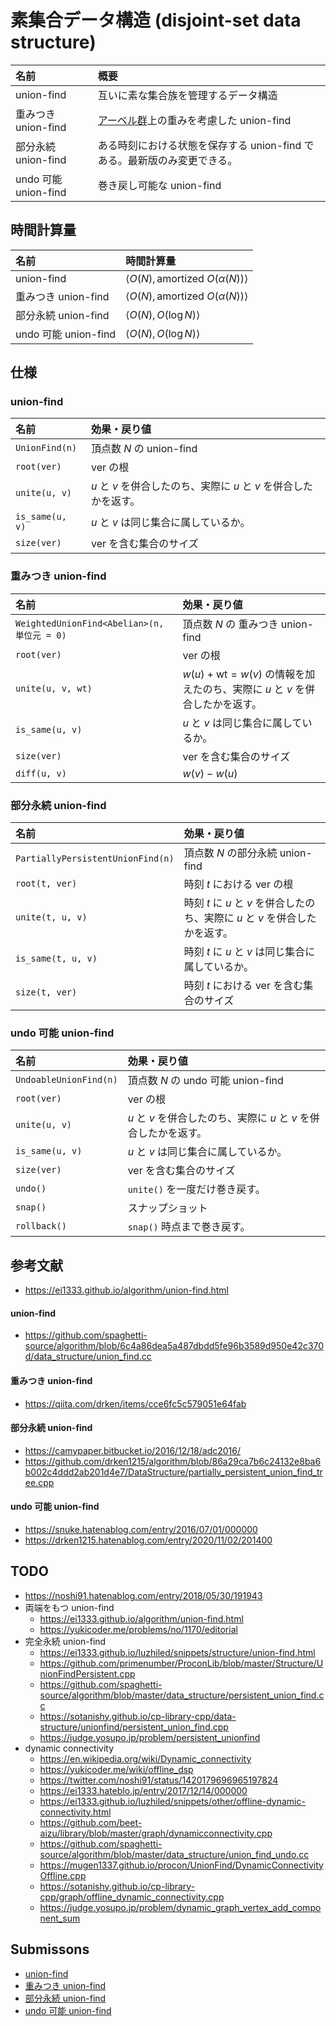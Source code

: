 # 素集合データ構造 (disjoint-set data structure)

|名前|概要|
|:--|:--|
|union-find|互いに素な集合族を管理するデータ構造|
|重みつき union-find|[アーベル群](../../../.verify-helper/docs/static/algebraic_structure.md)上の重みを考慮した union-find|
|部分永続 union-find|ある時刻における状態を保存する union-find である。最新版のみ変更できる。|
|undo 可能 union-find|巻き戻し可能な union-find|


## 時間計算量

|名前|時間計算量|
|:--|:--|
|union-find|$\langle O(N), \text{amortized } O(\alpha(N)) \rangle$|
|重みつき union-find|$\langle O(N), \text{amortized } O(\alpha(N)) \rangle$|
|部分永続 union-find|$\langle O(N), O(\log{N}) \rangle$|
|undo 可能 union-find|$\langle O(N), O(\log{N}) \rangle$|


## 仕様

### union-find

|名前|効果・戻り値|
|:--|:--|
|`UnionFind(n)`|頂点数 $N$ の union-find|
|`root(ver)`|$\mathrm{ver}$ の根|
|`unite(u, v)`|$u$ と $v$ を併合したのち、実際に $u$ と $v$ を併合したかを返す。|
|`is_same(u, v)`|$u$ と $v$ は同じ集合に属しているか。|
|`size(ver)`|$\mathrm{ver}$ を含む集合のサイズ|

### 重みつき union-find

|名前|効果・戻り値|
|:--|:--|
|`WeightedUnionFind<Abelian>(n, 単位元 = 0)`|頂点数 $N$ の 重みつき union-find|
|`root(ver)`|$\mathrm{ver}$ の根|
|`unite(u, v, wt)`|$w(u) + \mathrm{wt} = w(v)$ の情報を加えたのち、実際に $u$ と $v$ を併合したかを返す。|
|`is_same(u, v)`|$u$ と $v$ は同じ集合に属しているか。|
|`size(ver)`|$\mathrm{ver}$ を含む集合のサイズ|
|`diff(u, v)`|$w(v) - w(u)$|

### 部分永続 union-find

|名前|効果・戻り値|
|:--|:--|
|`PartiallyPersistentUnionFind(n)`|頂点数 $N$ の部分永続 union-find|
|`root(t, ver)`|時刻 $t$ における $\mathrm{ver}$ の根|
|`unite(t, u, v)`|時刻 $t$ に $u$ と $v$ を併合したのち、実際に $u$ と $v$ を併合したかを返す。|
|`is_same(t, u, v)`|時刻 $t$ に $u$ と $v$ は同じ集合に属しているか。|
|`size(t, ver)`|時刻 $t$ における $\mathrm{ver}$ を含む集合のサイズ|

### undo 可能 union-find

|名前|効果・戻り値|
|:--|:--|
|`UndoableUnionFind(n)`|頂点数 $N$ の undo 可能 union-find|
|`root(ver)`|$\mathrm{ver}$ の根|
|`unite(u, v)`|$u$ と $v$ を併合したのち、実際に $u$ と $v$ を併合したかを返す。|
|`is_same(u, v)`|$u$ と $v$ は同じ集合に属しているか。|
|`size(ver)`|$\mathrm{ver}$ を含む集合のサイズ|
|`undo()`|`unite()` を一度だけ巻き戻す。|
|`snap()`|スナップショット|
|`rollback()`|`snap()` 時点まで巻き戻す。|


## 参考文献

- https://ei1333.github.io/algorithm/union-find.html

#### union-find
- https://github.com/spaghetti-source/algorithm/blob/6c4a86dea5a487dbdd5fe96b3589d950e42c370d/data_structure/union_find.cc

#### 重みつき union-find
- https://qiita.com/drken/items/cce6fc5c579051e64fab

#### 部分永続 union-find
- https://camypaper.bitbucket.io/2016/12/18/adc2016/
- https://github.com/drken1215/algorithm/blob/86a29ca7b6c24132e8ba6b002c4ddd2ab201d4e7/DataStructure/partially_persistent_union_find_tree.cpp

#### undo 可能 union-find
- https://snuke.hatenablog.com/entry/2016/07/01/000000
- https://drken1215.hatenablog.com/entry/2020/11/02/201400


## TODO

- https://noshi91.hatenablog.com/entry/2018/05/30/191943
- 両端をもつ union-find
  - https://ei1333.github.io/algorithm/union-find.html
  - https://yukicoder.me/problems/no/1170/editorial
- 完全永続 union-find
  - https://ei1333.github.io/luzhiled/snippets/structure/union-find.html
  - https://github.com/primenumber/ProconLib/blob/master/Structure/UnionFindPersistent.cpp
  - https://github.com/spaghetti-source/algorithm/blob/master/data_structure/persistent_union_find.cc
  - https://sotanishy.github.io/cp-library-cpp/data-structure/unionfind/persistent_union_find.cpp
  - https://judge.yosupo.jp/problem/persistent_unionfind
- dynamic connectivity
  - https://en.wikipedia.org/wiki/Dynamic_connectivity
  - https://yukicoder.me/wiki/offline_dsp
  - https://twitter.com/noshi91/status/1420179696965197824
  - https://ei1333.hateblo.jp/entry/2017/12/14/000000
  - https://ei1333.github.io/luzhiled/snippets/other/offline-dynamic-connectivity.html
  - https://github.com/beet-aizu/library/blob/master/graph/dynamicconnectivity.cpp
  - https://github.com/spaghetti-source/algorithm/blob/master/data_structure/union_find_undo.cc
  - https://mugen1337.github.io/procon/UnionFind/DynamicConnectivityOffline.cpp
  - https://sotanishy.github.io/cp-library-cpp/graph/offline_dynamic_connectivity.cpp
  - https://judge.yosupo.jp/problem/dynamic_graph_vertex_add_component_sum


## Submissons

- [union-find](https://onlinejudge.u-aizu.ac.jp/solutions/problem/DSL_1_A/review/4083481/emthrm/C++14)
- [重みつき union-find](https://onlinejudge.u-aizu.ac.jp/solutions/problem/DSL_1_B/review/4083499/emthrm/C++14)
- [部分永続 union-find](https://atcoder.jp/contests/agc002/submissions/26061193)
- [undo 可能 union-find](https://codeforces.com/contest/1444/submission/129693159)
